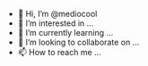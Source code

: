 - 👋 Hi, I’m @mediocool
- 👀 I’m interested in ...
- 🌱 I’m currently learning ...
- 💞️ I’m looking to collaborate on ...
- 📫 How to reach me ...

<!---
mediocool/mediocool is a ✨ special ✨ repository because its `README.md` (this file) appears on your GitHub profile.
You can click the Preview link to take a look at your changes.
--->

